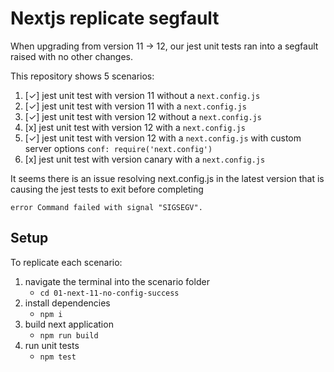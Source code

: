 # Nextjs replicate segfault

When upgrading from version 11 -> 12, our jest unit tests ran into a segfault raised with no other changes.

This repository shows 5 scenarios:

1. [✓] jest unit test with version 11 without a `next.config.js`
2. [✓] jest unit test with version 11 with a `next.config.js`
3. [✓] jest unit test with version 12 without a `next.config.js`
4. [x] jest unit test with version 12 with a `next.config.js`
5. [✓] jest unit test with version 12 with a `next.config.js` with custom server options `conf: require('next.config')`
6. [x] jest unit test with version canary with a `next.config.js`

It seems there is an issue resolving next.config.js in the latest version that is causing the jest tests to exit before completing

```
error Command failed with signal "SIGSEGV".
```

## Setup

To replicate each scenario:

1. navigate the terminal into the scenario folder
   - `cd 01-next-11-no-config-success`
2. install dependencies
   - `npm i`
3. build next application
   - `npm run build`
4. run unit tests
   - `npm test`

